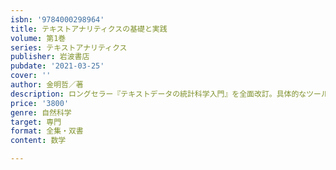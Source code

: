```yaml
---
isbn: '9784000298964'
title: テキストアナリティクスの基礎と実践
volume: 第1巻
series: テキストアナリティクス
publisher: 岩波書店
pubdate: '2021-03-25'
cover: ''
author: 金明哲／著
description: ロングセラー『テキストデータの統計科学入門』を全面改訂。具体的なツールを使用しながら丁寧に解説する。
price: '3800'
genre: 自然科学
target: 専門
format: 全集・双書
content: 数学

---
```

